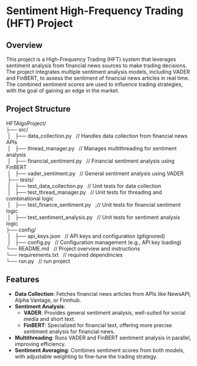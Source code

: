 # Sentiment High-Frequency Trading (HFT) Project

## Overview
This project is a High-Frequency Trading (HFT) system that leverages sentiment analysis from financial news sources to make trading decisions. The project integrates multiple sentiment analysis models, including VADER and FinBERT, to assess the sentiment of financial news articles in real time. The combined sentiment scores are used to influence trading strategies, with the goal of gaining an edge in the market.

## Project Structure
HFTAlgoProject/<br>
├── src/<br>
&nbsp;│&nbsp;&nbsp;&nbsp;├── data_collection.py&nbsp;&nbsp;&nbsp;// Handles data collection from financial news APIs<br>
&nbsp;│&nbsp;&nbsp;&nbsp;├── thread_manager.py&nbsp;&nbsp;&nbsp;// Manages multithreading for sentiment analysis<br>
&nbsp;│&nbsp;&nbsp;&nbsp;├── financial_sentiment.py&nbsp;&nbsp;&nbsp;// Financial sentiment analysis using FinBERT<br>
&nbsp;│&nbsp;&nbsp;&nbsp;├── vader_sentiment.py&nbsp;&nbsp;&nbsp;// General sentiment analysis using VADER<br>
&nbsp;├── tests/<br>
&nbsp;│&nbsp;&nbsp;&nbsp;├── test_data_collection.py&nbsp;&nbsp;&nbsp;// Unit tests for data collection<br>
&nbsp;│&nbsp;&nbsp;&nbsp;├── test_thread_manager.py&nbsp;&nbsp;&nbsp;// Unit tests for threading and combinational logic<br>
&nbsp;│&nbsp;&nbsp;&nbsp;├── test_finance_sentiment.py&nbsp;&nbsp;&nbsp;;// Unit tests for financial sentiment logic<br>
&nbsp;│&nbsp;&nbsp;&nbsp;├── test_sentiment_analysis.py&nbsp;&nbsp;&nbsp;// Unit tests for sentiment analysis logic<br>
├── config/<br>
&nbsp;│&nbsp;&nbsp;&nbsp;├── api_keys.json&nbsp;&nbsp;&nbsp;// API keys and configuration (gitignored)<br>
&nbsp;│&nbsp;&nbsp;&nbsp;├── config.py&nbsp;&nbsp;&nbsp;// Configuration management (e.g., API key loading)<br>
└── README.md&nbsp;&nbsp;&nbsp;// Project overview and instructions<br>
└── requirements.txt&nbsp;&nbsp;&nbsp;// required dependincies<br>
└── run.py&nbsp;&nbsp;&nbsp;// run project<br>

## Features
- **Data Collection**: Fetches financial news articles from APIs like NewsAPI, Alpha Vantage, or Finnhub.
- **Sentiment Analysis**:
    - **VADER**: Provides general sentiment analysis, well-suited for social media and short text.
    - **FinBERT**: Specialized for financial text, offering more precise sentiment analysis for financial news.
- **Multithreading**: Runs VADER and FinBERT sentiment analysis in parallel, improving efficiency.
- **Sentiment Averaging**: Combines sentiment scores from both models, with adjustable weighting to fine-tune the trading strategy.

